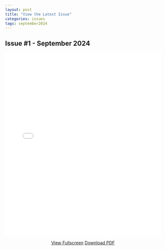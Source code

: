 ```yaml
---
layout: post
title: "View the Latest Issue"
categories: issues
tags: september2024
---
```


## Issue #1 - September 2024

<iframe src="{{ '/assets/issues/zine_5_final.pdf' | relative_url }}" width="100%" height="600px" style="border: none;">
    Your browser does not support iframes. 
    <a href="{{ '/zine/assets/issues/zine_5_final.pdf' | relative_url }}">Click here to view the PDF</a>
</iframe>

<div style="text-align: center; margin-top: 10px;">
    <a href="{{ '/assets/issues/zine_5_final.pdf' | relative_url }}" target="_blank" class="btn">View Fullscreen</a>
    <a href="{{ '/assets/issues/zine_5_final.pdf' | relative_url }}" download class="btn">Download PDF</a>
</div>